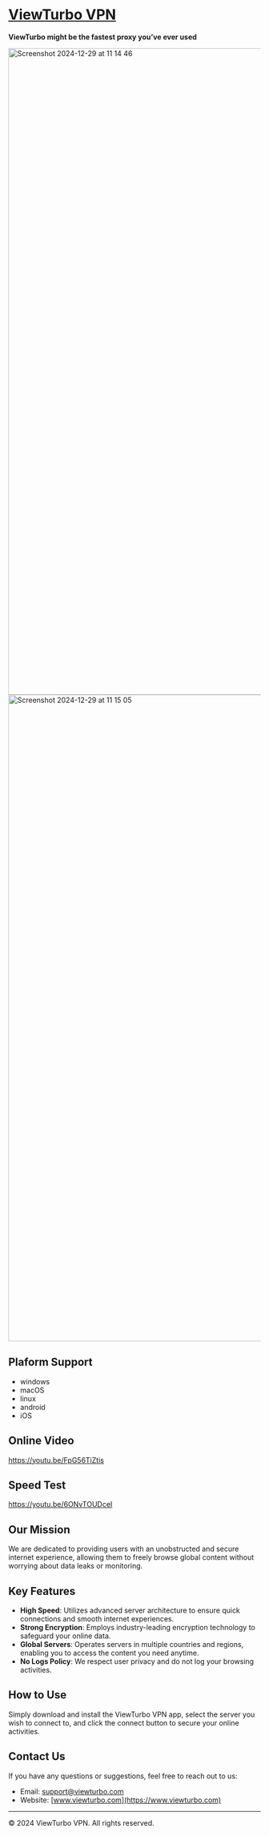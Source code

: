 
# [ViewTurbo VPN](https://viewturbo.github.io/web/)

**ViewTurbo might be the fastest proxy you’ve ever used**

<img width="1292" alt="Screenshot 2024-12-29 at 11 14 46" src="https://github.com/user-attachments/assets/6518809f-ba67-41d3-8d6c-bae49f330ae6" />
<img width="1292" alt="Screenshot 2024-12-29 at 11 15 05" src="https://github.com/user-attachments/assets/7b72ec15-55d0-44dd-97bd-fdca8eb09f7a" />

## Plaform Support
- windows
- macOS
- linux
- android
- iOS


## Online Video
https://youtu.be/FpG56TiZtis

## Speed Test
https://youtu.be/6ONvTOUDceI

## Our Mission

We are dedicated to providing users with an unobstructed and secure internet experience, allowing them to freely browse global content without worrying about data leaks or monitoring.

## Key Features

- **High Speed**: Utilizes advanced server architecture to ensure quick connections and smooth internet experiences.
- **Strong Encryption**: Employs industry-leading encryption technology to safeguard your online data.
- **Global Servers**: Operates servers in multiple countries and regions, enabling you to access the content you need anytime.
- **No Logs Policy**: We respect user privacy and do not log your browsing activities.

## How to Use

Simply download and install the ViewTurbo VPN app, select the server you wish to connect to, and click the connect button to secure your online activities.

## Contact Us

If you have any questions or suggestions, feel free to reach out to us:

- Email: support@viewturbo.com
- Website: [www.viewturbo.com](https://www.viewturbo.com)

---

&copy; 2024 ViewTurbo VPN. All rights reserved.
